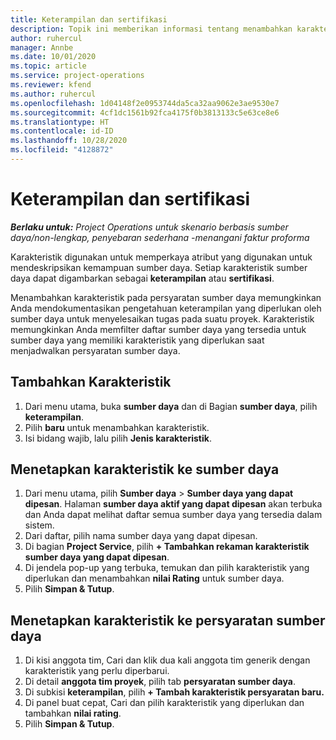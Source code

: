 ```yaml
---
title: Keterampilan dan sertifikasi
description: Topik ini memberikan informasi tentang menambahkan karakteristik keterampilan dan sertifikasi ke sumber daya.
author: ruhercul
manager: Annbe
ms.date: 10/01/2020
ms.topic: article
ms.service: project-operations
ms.reviewer: kfend
ms.author: ruhercul
ms.openlocfilehash: 1d04148f2e0953744da5ca32aa9062e3ae9530e7
ms.sourcegitcommit: 4cf1dc1561b92fca4175f0b3813133c5e63ce8e6
ms.translationtype: HT
ms.contentlocale: id-ID
ms.lasthandoff: 10/28/2020
ms.locfileid: "4128872"
---
```

# <a name="skills-and-certifications"></a>Keterampilan dan sertifikasi
_**Berlaku untuk:** Project Operations untuk skenario berbasis sumber daya/non-lengkap, penyebaran sederhana -menangani faktur proforma_

Karakteristik digunakan untuk memperkaya atribut yang digunakan untuk mendeskripsikan kemampuan sumber daya. Setiap karakteristik sumber daya dapat digambarkan sebagai **keterampilan** atau **sertifikasi**.

Menambahkan karakteristik pada persyaratan sumber daya memungkinkan Anda mendokumentasikan pengetahuan keterampilan yang diperlukan oleh sumber daya untuk menyelesaikan tugas pada suatu proyek. Karakteristik memungkinkan Anda memfilter daftar sumber daya yang tersedia untuk sumber daya yang memiliki karakteristik yang diperlukan saat menjadwalkan persyaratan sumber daya.

## <a name="add-characteristics"></a>Tambahkan Karakteristik

1. Dari menu utama, buka **sumber daya** dan di Bagian **sumber daya**, pilih **keterampilan**.
2. Pilih **baru** untuk menambahkan karakteristik.
3. Isi bidang wajib, lalu pilih **Jenis karakteristik**.

## <a name="assign-characteristics-to-resources"></a>Menetapkan karakteristik ke sumber daya

1. Dari menu utama, pilih **Sumber daya** > **Sumber daya yang dapat dipesan**. Halaman **sumber daya aktif yang dapat dipesan** akan terbuka dan Anda dapat melihat daftar semua sumber daya yang tersedia dalam sistem.
2. Dari daftar, pilih nama sumber daya yang dapat dipesan.
3. Di bagian **Project Service**, pilih **+ Tambahkan rekaman karakteristik sumber daya yang dapat dipesan**.
4. Di jendela pop-up yang terbuka, temukan dan pilih karakteristik yang diperlukan dan menambahkan **nilai Rating** untuk sumber daya.
5. Pilih **Simpan & Tutup**.

## <a name="assign-characteristics-to-resource-requirements"></a>Menetapkan karakteristik ke persyaratan sumber daya

1. Di kisi anggota tim, Cari dan klik dua kali anggota tim generik dengan karakteristik yang perlu diperbarui.
2. Di detail **anggota tim proyek**, pilih tab **persyaratan sumber daya**.
3. Di subkisi **keterampilan**, pilih **+ Tambah karakteristik persyaratan baru.**
4. Di panel buat cepat, Cari dan pilih karakteristik yang diperlukan dan tambahkan **nilai rating**.
5. Pilih **Simpan & Tutup**.